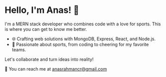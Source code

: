 # Hello, I'm Anas! 👋

I'm a MERN stack developer who combines code with a love for sports. This is where you can get to know me better.

- 🌐 Crafting web solutions with MongoDB, Express, React, and Node.js.
- 🏀 Passionate about sports, from coding to cheering for my favorite teams.

Let's collaborate and turn ideas into reality!

📧 You can reach me at anasrahmancr@gmail.com
